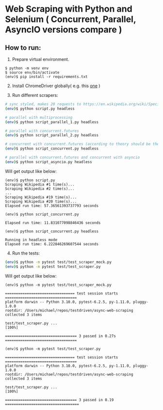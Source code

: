 # Web Scraping with Python and Selenium ( Concurrent, Parallel, AsyncIO versions compare )

## How to run:
1. Prepare virtual environment.
```shell
$ python -m venv env
$ source env/bin/activate
(env)$ pip install -r requirements.txt
```
2. Install ChromeDriver globally( e.g. this [one](https://chromedriver.storage.googleapis.com/index.html?path=96.0.4664.45/) )

3. Run different scrapers:

 ```sh
# sync styled, makes 20 requests to https://en.wikipedia.org/wiki/Special:Random
(env)$ python script.py headless

# parallel with multiprocessing
(env)$ python script_parallel_1.py headless

# parallel with concurrent.futures
(env)$ python script_parallel_2.py headless

# concurrent with concurrent.futures (according to theory should be the fastest)
(env)$ python script_concurrent.py headless

# parallel with concurrent.futures and concurrent with asyncio
(env)$ python script_asyncio.py headless
```
Will get output like below:
```shell
(env)$ python script.py
Scraping Wikipedia #1 time(s)...
Scraping Wikipedia #2 time(s)...
...
Scraping Wikipedia #19 time(s)...
Scraping Wikipedia #20 time(s)...
Elapsed run time: 57.36561393737793 seconds
```

```shell
(env)$ python script_concurrent.py

Elapsed run time: 11.831077098846436 seconds
```

```shell
(env)$ python script_concurrent.py headless

Running in headless mode
Elapsed run time: 6.222846269607544 seconds
```
4. Run the tests:

```sh
(env)$ python -m pytest test/test_scraper_mock.py
(env)$ python -m pytest test/test_scraper.py
```
Will get output like below:
```shell
(env)$ python -m pytest test/test_scraper_mock.py

================================ test session starts =================================
platform darwin -- Python 3.10.0, pytest-6.2.5, py-1.11.0, pluggy-1.0.0
rootdir: /Users/michael/repos/testdriven/async-web-scraping
collected 3 items

test/test_scraper.py ...                                                       [100%]

================================= 3 passed in 0.27s =================================
```


```shell
(env)$ python -m pytest test/test_scraper.py

================================ test session starts =================================
platform darwin -- Python 3.10.0, pytest-6.2.5, py-1.11.0, pluggy-1.0.0
rootdir: /Users/michael/repos/testdriven/async-web-scraping
collected 3 items

test/test_scraper.py ...                                                       [100%]

================================= 3 passed in 0.19 ==================================
```
